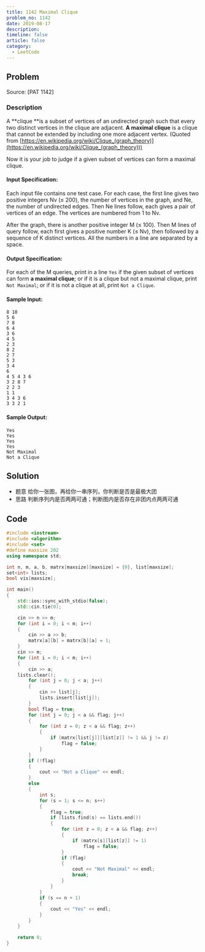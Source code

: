 ```yaml
---
title: 1142 Maximal Clique
problem_no: 1142
date: 2019-08-17
description: 
timeline: false
article: false
category:
  - LeetCode
---
```


<!--more-->

## Problem

Source: [PAT 1142]

### Description

A **clique **is a subset of vertices of an undirected graph such that every two distinct vertices in the clique are
adjacent. **A maximal clique** is a clique that cannot be extended by including one more adjacent vertex. (Quoted
from [https://en.wikipedia.org/wiki/Clique_(graph_theory)](https://en.wikipedia.org/wiki/Clique_(graph_theory)))

Now it is your job to judge if a given subset of vertices can form a maximal clique.

#### Input Specification:

Each input file contains one test case. For each case, the first line gives two positive integers Nv (≤ 200), the number
of vertices in the graph, and Ne, the number of undirected edges. Then Ne lines follow, each gives a pair of vertices of
an edge. The vertices are numbered from 1 to Nv.

After the graph, there is another positive integer M (≤ 100). Then M lines of query follow, each first gives a positive
number K (≤ Nv), then followed by a sequence of K distinct vertices. All the numbers in a line are separated by a space.

#### Output Specification:

For each of the M queries, print in a line `Yes` if the given subset of vertices can form **a maximal clique**; or if it
is a clique but not a maximal clique, print `Not Maximal`; or if it is not a clique at all, print `Not a Clique`.

#### Sample Input:

```
8 10
5 6
7 8
6 4
3 6
4 5
2 3
8 2
2 7
5 3
3 4
6
4 5 4 3 6
3 2 8 7
2 2 3
1 1
3 4 3 6
3 3 2 1
```

#### Sample Output:

```
Yes
Yes
Yes
Yes
Not Maximal
Not a Clique
```

## Solution

- 题意 给你一张图，再给你一串序列，你判断是否是最极大团
- 思路 判断序列内是否两两可通；判断图内是否存在非团内点两两可通

## Code




```cpp
#include <iostream>
#include <algorithm>
#include <set>
#define maxsize 202
using namespace std;

int n, m, a, b, matrx[maxsize][maxsize] = {0}, list[maxsize];
set<int> lists;
bool vis[maxsize];

int main()
{
    std::ios::sync_with_stdio(false);
    std::cin.tie(0);

    cin >> n >> m;
    for (int i = 0; i < m; i++)
    {
        cin >> a >> b;
        matrx[a][b] = matrx[b][a] = 1;
    }
    cin >> m;
    for (int i = 0; i < m; i++)
    {
        cin >> a;
    lists.clear();
        for (int j = 0; j < a; j++)
        {
            cin >> list[j];
            lists.insert(list[j]);
        }
        bool flag = true;
        for (int j = 0; j < a && flag; j++)
        {
            for (int z = 0; z < a && flag; z++)
            {
                if (matrx[list[j]][list[z]] != 1 && j != z)
                    flag = false;
            }
        }
        if (!flag)
        {
            cout << "Not a Clique" << endl;
        }
        else
        {
            int s;
            for (s = 1; s <= n; s++)
            {
                flag = true;
                if (lists.find(s) == lists.end())
                {
                    for (int z = 0; z < a && flag; z++)
                    {
                        if (matrx[s][list[z]] != 1)
                            flag = false;
                    }
                    if (flag)
                    {
                        cout << "Not Maximal" << endl;
                        break;
                    }
                }
            }
            if (s == n + 1)
            {
                cout << "Yes" << endl;
            }
        }
    }

    return 0;
}
```
